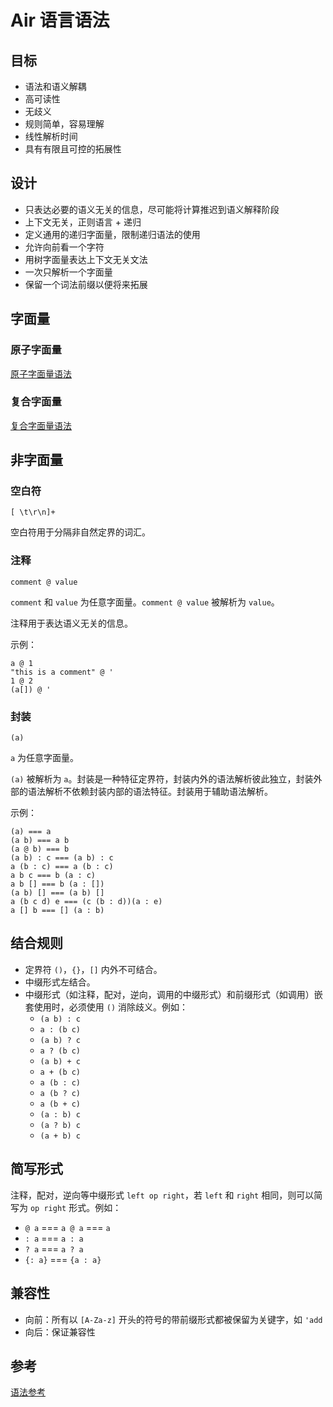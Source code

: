 # Air 语言语法

## 目标

- 语法和语义解耦
- 高可读性
- 无歧义
- 规则简单，容易理解
- 线性解析时间
- 具有有限且可控的拓展性

## 设计

- 只表达必要的语义无关的信息，尽可能将计算推迟到语义解释阶段
- 上下文无关，正则语言 + 递归
- 定义通用的递归字面量，限制递归语法的使用
- 允许向前看一个字符
- 用树字面量表达上下文无关文法
- 一次只解析一个字面量
- 保留一个词法前缀以便将来拓展

## 字面量

### 原子字面量

[原子字面量语法](./Air%20语言语法/原子字面量语法.md)

### 复合字面量

[复合字面量语法](./Air%20语言语法/复合字面量语法.md)

## 非字面量

### 空白符

`[ \t\r\n]+`

空白符用于分隔非自然定界的词汇。

### 注释

`comment @ value`

`comment` 和 `value` 为任意字面量。`comment @ value` 被解析为 `value`。

注释用于表达语义无关的信息。

示例：

```air
a @ 1
"this is a comment" @ '
1 @ 2
(a[]) @ '
```

### 封装

`(a)`

‌`a‌` 为任意字面量。

`(a)` 被解析为 `a`。封装是一种特征定界符，封装内外的语法解析彼此独立，封装外部的语法解析不依赖封装内部的语法特征。封装用于辅助语法解析。

示例：

```air
(a) === a
(a b) === a b
(a @ b) === b
(a b) : c === (a b) : c
a (b : c) === a (b : c)
a b c === b (a : c)
a b [] === b (a : [])
(a b) [] === (a b) []
a (b c d) e === (c (b : d))(a : e)
a [] b === [] (a : b)
```

## 结合规则

- 定界符 `()`，`{}`，`[]` 内外不可结合。
- 中缀形式左结合。
- 中缀形式（如注释，配对，逆向，调用的中缀形式）和前缀形式（如调用）嵌套使用时，必须使用 `()` 消除歧义。例如：
  - `(a b) : c`
  - `a : (b c)`
  - `(a b) ? c`
  - `a ? (b c)`
  - `(a b) + c`
  - `a + (b c)`
  - `a (b : c)`
  - `a (b ? c)`
  - `a (b + c)`
  - `(a : b) c`
  - `(a ? b) c`
  - `(a + b) c`

## 简写形式

注释，配对，逆向等中缀形式 `left op right`，若 `left` 和 `right` 相同，则可以简写为 `op right` 形式。例如：

- `@ a` === `a @ a` === `a`
- `: a` === `a : a`
- `? a` === `a ? a`
- `{: a}` === `{a : a}`

## 兼容性

- 向前：所有以 `[A-Za-z]` 开头的符号的带前缀形式都被保留为关键字，如 `'add`
- 向后：保证兼容性

## 参考

[语法参考](./Air%20语言语法/语法参考.md)
